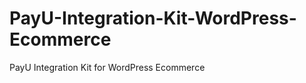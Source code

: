 PayU-Integration-Kit-WordPress-Ecommerce
========================================

PayU Integration Kit for WordPress Ecommerce
